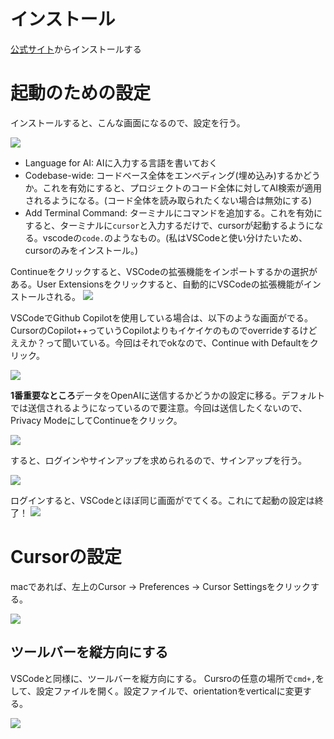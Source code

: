 # インストール
[公式サイト](https://www.cursor.com/)からインストールする

# 起動のための設定
インストールすると、こんな画面になるので、設定を行う。

![](images/2024-07-20-17-15-12.png)

- Language for AI: AIに入力する言語を書いておく
- Codebase-wide: コードベース全体をエンべディング(埋め込み)するかどうか。これを有効にすると、プロジェクトのコード全体に対してAI検索が適用されるようになる。(コード全体を読み取られたくない場合は無効にする)
- Add Terminal Command: ターミナルにコマンドを追加する。これを有効にすると、ターミナルに`cursor`と入力するだけで、cursorが起動するようになる。vscodeの`code.`のようなもの。(私はVSCodeと使い分けたいため、cursorのみをインストール。)

Continueをクリックすると、VSCodeの拡張機能をインポートするかの選択がある。User Extensionsをクリックすると、自動的にVSCodeの拡張機能がインストールされる。
![](images/2024-07-20-17-24-44.png)

VSCodeでGithub Copilotを使用している場合は、以下のような画面がでる。CursorのCopilot++っていうCopilotよりもイケイケのものでoverrideするけどええか？って聞いている。今回はそれでokなので、Continue with Defaultをクリック。

![](images/2024-07-20-17-27-38.png)


**1番重要なところ**データをOpenAIに送信するかどうかの設定に移る。デフォルトでは送信されるようになっているので要注意。今回は送信したくないので、Privacy ModeにしてContinueをクリック。

![](images/2024-07-20-17-35-44.png)

すると、ログインやサインアップを求められるので、サインアップを行う。

![](images/2024-07-20-17-36-03.png)

ログインすると、VSCodeとほぼ同じ画面がでてくる。これにて起動の設定は終了！
![](images/2024-07-20-17-40-23.png)

# Cursorの設定
macであれば、左上のCursor -> Preferences -> Cursor Settingsをクリックする。

![](images/2024-07-20-18-46-43.png)

## ツールバーを縦方向にする
VSCodeと同様に、ツールバーを縦方向にする。
Cursroの任意の場所で`cmd+,`をして、設定ファイルを開く。設定ファイルで、orientationをverticalに変更する。

![](images/2024-07-23-17-53-27.png)